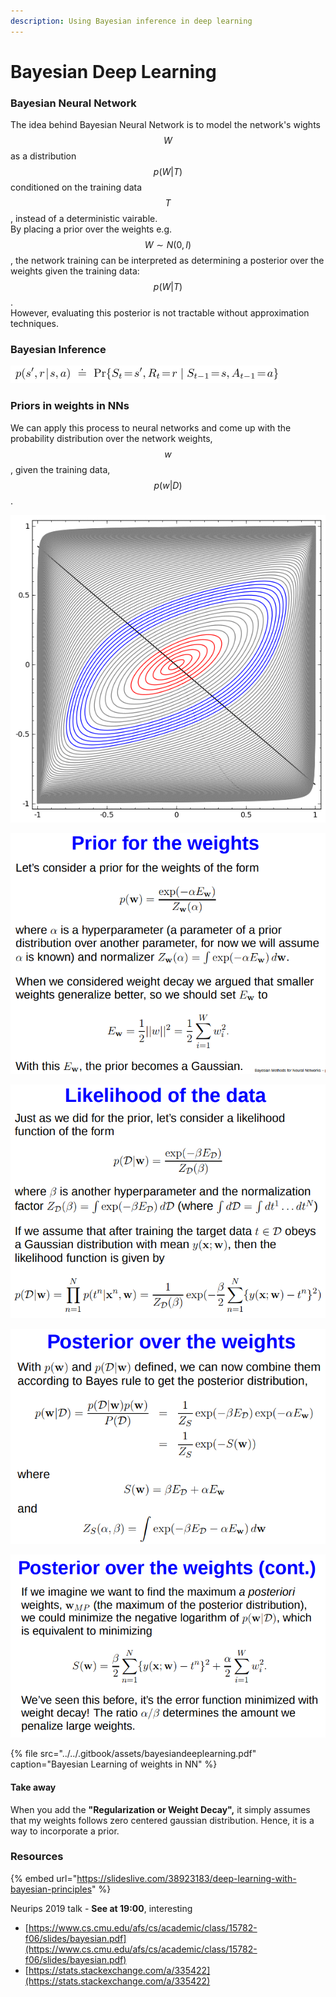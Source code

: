 ```yaml
---
description: Using Bayesian inference in deep learning
---
```


# Bayesian Deep Learning

### Bayesian Neural Network

The idea behind Bayesian Neural Network is to model the network's wights $$W$$as a distribution $$p(W|T)$$conditioned on the training data $$T$$, instead of a deterministic vairable.   
By placing a prior over the weights e.g. $$W \sim N(0,I)$$, the network training can be interpreted as determining a posterior over the weights given the training data: $$p(W|T)$$.   
However, evaluating this posterior is not tractable without approximation techniques. 

### Bayesian Inference

![](../../.gitbook/assets/image%20%28130%29.png)

### Priors in weights in NNs

We can apply this process to neural networks and come up with the probability distribution over the network weights, $$w$$ , given the training data, $$p ( w|D )$$ .

![](../../.gitbook/assets/image%20%28136%29.png)

![](../../.gitbook/assets/image%20%2828%29.png)

![](../../.gitbook/assets/image%20%2820%29.png)

![](../../.gitbook/assets/image%20%2823%29.png)

![](../../.gitbook/assets/image%20%2882%29.png)

{% file src="../../.gitbook/assets/bayesiandeeplearning.pdf" caption="Bayesian Learning of weights in NN" %}

#### Take away

When you add the **"Regularization or Weight Decay",** it simply assumes that my weights follows zero centered gaussian distribution. Hence, it is a way to incorporate a prior.  

### Resources

{% embed url="https://slideslive.com/38923183/deep-learning-with-bayesian-principles" %}

Neurips 2019 talk - **See at 19:00**, interesting

* [https://www.cs.cmu.edu/afs/cs/academic/class/15782-f06/slides/bayesian.pdf](https://www.cs.cmu.edu/afs/cs/academic/class/15782-f06/slides/bayesian.pdf)
* [https://stats.stackexchange.com/a/335422](https://stats.stackexchange.com/a/335422)

